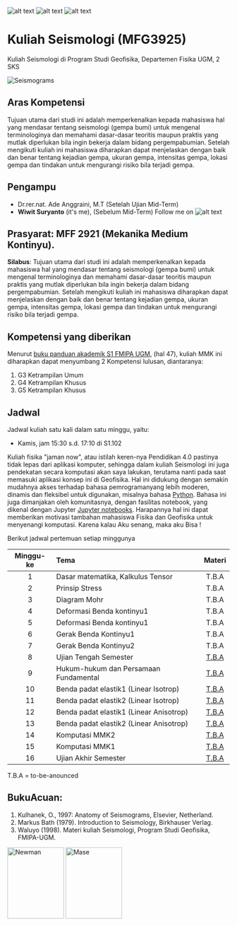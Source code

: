 ![alt text][1.1]
![alt text][2.1]
![alt text][3.1]

[1.1]: http://i.imgur.com/tXSoThF.png 
[2.1]: http://i.imgur.com/P3YfQoD.png 
[3.1]: http://i.imgur.com/yCsTjba.png 

# Kuliah Seismologi (MFG3925)
Kuliah Seismologi di Program Studi Geofisika, Departemen Fisika UGM, 2 SKS

![Seismograms](https://chenseismolab.org/wp-content/uploads/2017/09/cropped-Header_image7_waveform_fitting_Chenetal2015JGR-1.png)
## Aras Kompetensi
Tujuan utama dari studi ini adalah memperkenalkan kepada mahasiswa hal yang mendasar tentang seismologi (gempa bumi) untuk mengenal terminologinya dan memahami dasar-dasar teoritis maupun praktis yang mutlak diperlukan bila ingin bekerja dalam bidang pergempabumian. Setelah mengikuti kuliah ini mahasiswa diharapkan dapat menjelaskan dengan baik dan benar tentang kejadian gempa, ukuran gempa, intensitas gempa, lokasi gempa dan tindakan untuk mengurangi risiko bila terjadi gempa.

## Pengampu
- Dr.rer.nat. Ade Anggraini, M.T (Setelah Ujian Mid-Term)
- **Wiwit Suryanto** (it's me), (Sebelum Mid-Term)
Follow me on ![alt text][1.1]

## Prasyarat: MFF 2921 (Mekanika Medium Kontinyu).
**Silabus**: Tujuan utama dari studi ini adalah memperkenalkan kepada mahasiswa hal yang mendasar tentang seismologi (gempa bumi) untuk mengenal terminologinya dan memahami dasar-dasar teoritis maupun praktis yang mutlak diperlukan bila ingin bekerja dalam bidang pergempabumian. Setelah mengikuti kuliah ini mahasiswa diharapkan dapat menjelaskan dengan baik dan benar tentang kejadian gempa,
ukuran gempa, intensitas gempa, lokasi gempa dan tindakan untuk mengurangi risiko bila terjadi
gempa.

## Kompetensi yang diberikan

Menurut [buku panduan akademik S1 FMIPA UGM](http://mipa.ugm.ac.id/file/kurikulum-s1-s2-dan-s3/), (hal 47), kuliah MMK ini diharapkan dapat menyumbang 2 Kompetensi lulusan, diantaranya:
1. G3 Ketrampilan Umum
2. G4 Ketrampilan Khusus
3. G5 Ketrampilan Khusus

## Jadwal

Jadwal kuliah satu kali dalam satu minggu, yaitu:
- Kamis, jam 15:30 s.d. 17:10 di S1.102

Kuliah fisika "jaman now", atau istilah keren-nya Pendidikan 4.0 pastinya tidak lepas dari aplikasi komputer, sehingga dalam kuliah Seismologi ini juga pendekatan secara komputasi akan saya lakukan, terutama nanti pada saat memasuki aplikasi konsep ini di Geofisika. Hal ini didukung dengan semakin mudahnya akses terhadap bahasa pemrogramanyang lebih moderen, dinamis dan fleksibel untuk digunakan, misalnya bahasa [Python](http://python.org). Bahasa ini juga dimanjakan oleh komunitasnya, dengan fasilitas notebook, yang dikenal dengan Jupyter [Jupyter notebooks](http://jupyter.org/). Harapannya hal ini dapat memberikan motivasi tambahan mahasiswa Fisika dan Geofisika untuk menyenangi komputasi. Karena kalau Aku senang, maka aku Bisa ! 

Berikut jadwal pertemuan setiap minggunya

| Minggu-ke | Tema                                 | Materi |
|:------:|:-------------------------------------|:-------:|
| 1     | Dasar matematika, Kalkulus Tensor | T.B.A |
| 2     | Prinsip Stress | T.B.A |
| 3    | Diagram Mohr | T.B.A |
| 4     | Deformasi Benda kontinyu1 | T.B.A |
| 5     | Deformasi Benda kontinyu1 | T.B.A |
| 6     | Gerak Benda Kontinyu1 | T.B.A |
| 7     | Gerak Benda Kontinyu2 |  T.B.A |
| 8     | Ujian Tengah Semester | [T.B.A](#) |
| 9     | Hukum-hukum dan Persamaan Fundamental| [T.B.A](#) |
| 10     | Benda padat elastik1 (Linear Isotrop) | [T.B.A](#) |
| 11     | Benda padat elastik2 (Linear Isotrop) | [T.B.A](#) |
| 12     | Benda padat elastik1 (Linear Anisotrop) | [T.B.A](#) |
| 13     | Benda padat elastik2 (Linear Anisotrop) | [T.B.A](#) |
| 14     | Komputasi MMK2 | [T.B.A](#) |
| 15     | Komputasi MMK1 | [T.B.A](#) |
| 16     | Ujian Akhir Semester | [T.B.A](#) |

T.B.A = to-be-anounced 


## BukuAcuan:
1. Kulhanek, O., 1997: Anatomy of Seismograms, Elsevier, Netherland.
2. Markus Bath (1979). Introduction to Seismology, Birkhauser Verlag.
3. Waluyo (1998). Materi kuliah Seismologi, Program Studi Geofisika, FMIPA-UGM.

<img src="https://images-na.ssl-images-amazon.com/images/I/411QOuJzYAL._SY291_BO1,204,203,200_QL40_.jpg" width=128px height=161px alt='Newman'> <img src="https://imgv2-1-f.scribdassets.com/img/document/162313493/original/a84148e8dc/1547985008?v=1" width=128px height=161px alt='Mase'>
